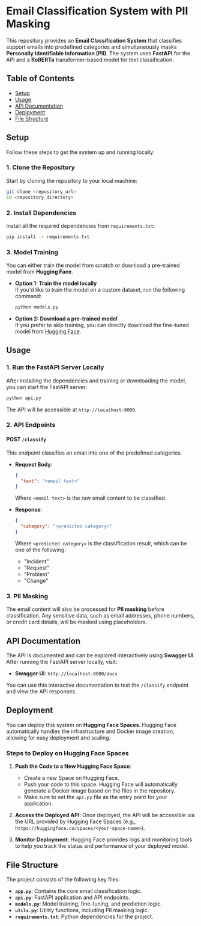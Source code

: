 
# Email Classification System with PII Masking

This repository provides an **Email Classification System** that classifies support emails into predefined categories and simultaneously masks **Personally Identifiable Information (PII)**. The system uses **FastAPI** for the API and a **RoBERTa** transformer-based model for text classification.

## Table of Contents

- [Setup](#setup)
- [Usage](#usage)
- [API Documentation](#api)
- [Deployment](#deployment)
- [File Structure](#file-structure)

## Setup

Follow these steps to get the system up and running locally:

### 1. Clone the Repository

Start by cloning the repository to your local machine:

```bash
git clone <repository_url>
cd <repository_directory>
```

### 2. Install Dependencies

Install all the required dependencies from `requirements.txt`:

```bash
pip install -r requirements.txt
```

### 3. Model Training

You can either train the model from scratch or download a pre-trained model from **Hugging Face**.

- **Option 1: Train the model locally**  
   If you'd like to train the model on a custom dataset, run the following command:

   ```bash
   python models.py
   ```

- **Option 2: Download a pre-trained model**  
   If you prefer to skip training, you can directly download the fine-tuned model from [Hugging Face](https://huggingface.co/spaces/sachinmosambe/email_classification).

## Usage

### 1. Run the FastAPI Server Locally

After installing the dependencies and training or downloading the model, you can start the FastAPI server:

```bash
python api.py
```

The API will be accessible at `http://localhost:8000`.

### 2. API Endpoints

#### **POST** `/classify`
This endpoint classifies an email into one of the predefined categories.

- **Request Body**:

  ```json
  {
    "text": "<email text>"
  }
  ```

  Where `<email text>` is the raw email content to be classified.

- **Response**:

  ```json
  {
    "category": "<predicted category>"
  }
  ```

  Where `<predicted category>` is the classification result, which can be one of the following:
  - "Incident"
  - "Request"
  - "Problem"
  - "Change"

### 3. PII Masking

The email content will also be processed for **PII masking** before classification. Any sensitive data, such as email addresses, phone numbers, or credit card details, will be masked using placeholders.

## API Documentation

The API is documented and can be explored interactively using **Swagger UI**. After running the FastAPI server locally, visit:

- **Swagger UI**: `http://localhost:8000/docs`

You can use this interactive documentation to test the `/classify` endpoint and view the API responses.

## Deployment

You can deploy this system on **Hugging Face Spaces**. Hugging Face automatically handles the infrastructure and Docker image creation, allowing for easy deployment and scaling.

### Steps to Deploy on Hugging Face Spaces

1. **Push the Code to a New Hugging Face Space**:
   - Create a new Space on Hugging Face.
   - Push your code to this space. Hugging Face will automatically generate a Docker image based on the files in the repository.
   - Make sure to set the `api.py` file as the entry point for your application.

2. **Access the Deployed API**:
   Once deployed, the API will be accessible via the URL provided by Hugging Face Spaces (e.g., `https://huggingface.co/spaces/<your-space-name>`).

3. **Monitor Deployment**:
   Hugging Face provides logs and monitoring tools to help you track the status and performance of your deployed model.

## File Structure

The project consists of the following key files:

- **`app.py`**: Contains the core email classification logic.
- **`api.py`**: FastAPI application and API endpoints.
- **`models.py`**: Model training, fine-tuning, and prediction logic.
- **`utils.py`**: Utility functions, including PII masking logic.
- **`requirements.txt`**: Python dependencies for the project.


